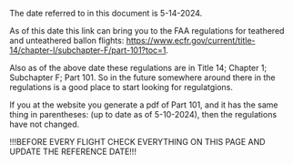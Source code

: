 The date referred to in this document is 5-14-2024. 

As of this date this link can bring you to the FAA regulations for teathered and unteathered ballon flights: https://www.ecfr.gov/current/title-14/chapter-I/subchapter-F/part-101?toc=1. 

Also as of the above date these regulations are in Title 14; Chapter 1; Subchapter F; Part 101. So in the future somewhere around there in the regulations is a good place to start looking for regulatgions. 

If you at the website you generate a pdf of Part 101, and it has the same thing in parentheses: (up to date as of 5-10-2024), then the regulations have not changed. 

!!!BEFORE EVERY FLIGHT CHECK EVERYTHING ON THIS PAGE AND UPDATE THE REFERENCE DATE!!!
